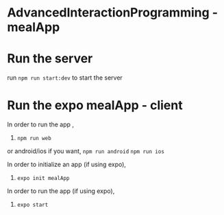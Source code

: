 # AdvancedInteractionProgramming - mealApp

# Run the server
run `npm run start:dev` to start the server

# Run the expo mealApp - client

In order to run the app ,

1. `npm run web`

or android/ios if you want, `npm run android` `npm run ios`

In order to initialize an app (if using expo),

1. `expo init mealApp`

In order to run the app (if using expo),

1. `expo start`
